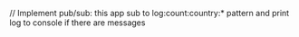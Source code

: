 // Implement pub/sub: this app sub to log:count:country:* pattern and print log to console if there are messages